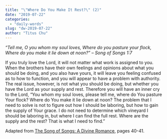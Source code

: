 ```yaml
---
title: "\"Where Do You Make It Rest?\" (2)"
date: "2019-07-22"
categories: 
  - "daily-words"
slug: "dw-2019-07-22"
author: "Titus Chu"
---
```


_“Tell me, O you whom my soul loves,_ _Where do you pasture your flock,_ _Where do you make it lie down at noon?”_ _– Song of Songs 1:7_

If you truly love the Lord, it will not matter what work is assigned to you. When the brothers have their own feelings and opinions about what you should be doing, and you also have yours, it will leave you feeling confused as to how to function, and you will appear to have a problem with authority. The real issue, however, is not what you should be doing, but whether you have the Lord as your supply and rest. Therefore you will have an inner cry to the Lord, “You whom my soul loves, please tell me, where do You pasture Your flock? Where do You make it lie down at noon? The problem that I need to solve is not to figure out how I should be laboring, but how to gain the supply of Your grace. I do not need to determine which vineyard I should be laboring in, but where I can find the full rest. Where are the supply and the rest? That is what I need to find.”

Adapted from [The Song of Songs: A Divine Romance](/song-of-songs-dr), pages 40-41.

